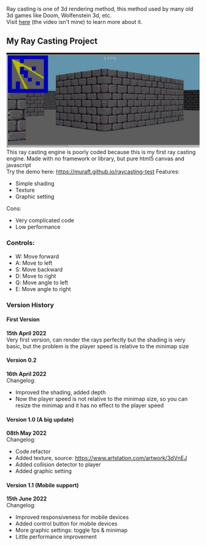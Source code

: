 Ray casting is one of 3d rendering method, this method used by many old 3d games like Doom, Wolfenstein 3d, etc.\
Visit [here](https://youtu.be/g8p7nAbDz6Y) (the video isn't mine) to learn more about it.

## My Ray Casting Project 
![screenshoot](screenshoot.jpg)
This ray casting engine is poorly coded because this is my first ray casting engine. Made with no framework or library, but pure html5 canvas and javascript\
Try the demo here: https://muraft.github.io/raycasting-test
Features:
- Simple shading
- Texture
- Graphic setting

Cons:
- Very complicated code
- Low performance

### Controls:
- W: Move forward
- A: Move to left
- S: Move backward
- D: Move to right
- Q: Move angle to left
- E: Move angle to right

### Version History

#### First Version
**15th April 2022**\
Very first version, can render the rays perfectly but the shading is very basic, but the problem is the player speed is relative to the minimap size

#### Version 0.2
**16th April 2022**\
Changelog:
- Improved the shading, added depth
- Now the player speed is not relative to the minimap size, so you can resize the minimap and it has no effect to the player speed

#### Version 1.0 (A big update)
**08th May 2022**\
Changelog:
- Code refactor
- Added texture, source: https://www.artstation.com/artwork/3dVnEJ
- Added collision detector to player
- Added graphic setting

#### Version 1.1 (Mobile support)
**15th June 2022**\
Changelog:
- Improved responsiveness for mobile devices
- Added control button for mobile devices
- More graphic settings: toggle fps & minimap
- Little performance improvement
